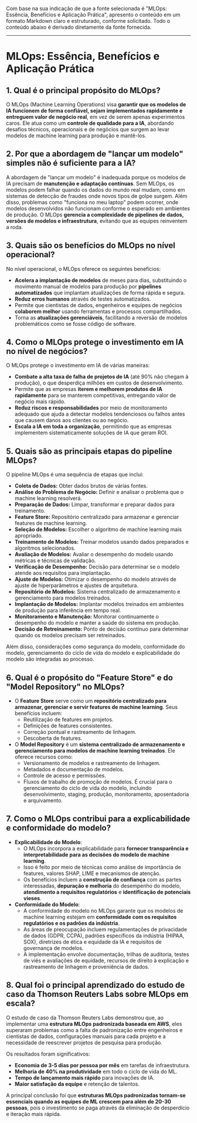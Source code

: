 Com base na sua indicação de que a fonte selecionada é "MLOps: Essência, Benefícios e Aplicação Prática", apresento o conteúdo em um formato Markdown claro e estruturado, conforme solicitado. Todo o conteúdo abaixo é derivado diretamente da fonte fornecida.

---

# MLOps: Essência, Benefícios e Aplicação Prática

## 1. Qual é o principal propósito do MLOps?

O MLOps (Machine Learning Operations) visa **garantir que os modelos de IA funcionem de forma confiável, sejam implementados rapidamente e entreguem valor de negócio real**, em vez de serem apenas experimentos caros. Ele atua como um **controle de qualidade para a IA**, abordando desafios técnicos, operacionais e de negócios que surgem ao levar modelos de machine learning para produção e mantê-los.

## 2. Por que a abordagem de "lançar um modelo" simples não é suficiente para a IA?

A abordagem de "lançar um modelo" é inadequada porque os modelos de IA precisam de **manutenção e adaptação contínuas**. Sem MLOps, os modelos podem falhar quando os dados do mundo real mudam, como em sistemas de detecção de fraudes onde novos tipos de golpe surgem. Além disso, problemas como "funciona no meu laptop" podem ocorrer, onde modelos desenvolvidos não funcionam conforme o esperado em ambientes de produção. O MLOps **gerencia a complexidade de pipelines de dados, versões de modelos e infraestrutura**, evitando que as equipes reinventem a roda.

## 3. Quais são os benefícios do MLOps no nível operacional?

No nível operacional, o MLOps oferece os seguintes benefícios:
*   **Acelera a implantação de modelos** de meses para dias, substituindo o movimento manual de modelos para produção por **pipelines automatizados** que implantam atualizações de forma rápida e segura.
*   **Reduz erros humanos** através de testes automatizados.
*   Permite que cientistas de dados, engenheiros e equipes de negócios **colaborem melhor** usando ferramentas e processos compartilhados.
*   Torna as **atualizações gerenciáveis**, facilitando a reversão de modelos problemáticos como se fosse código de software.

## 4. Como o MLOps protege o investimento em IA no nível de negócios?

O MLOps protege o investimento em IA de várias maneiras:
*   **Combate a alta taxa de falha de projetos de IA** (até 90% não chegam à produção), o que desperdiça milhões em custos de desenvolvimento.
*   Permite que as empresas **iterem e melhorem produtos de IA rapidamente** para se manterem competitivas, entregando valor de negócio mais rápido.
*   **Reduz riscos e responsabilidades** por meio de monitoramento adequado que ajuda a detectar modelos tendenciosos ou falhos antes que causem danos aos clientes ou ao negócio.
*   **Escala a IA em toda a organização**, permitindo que as empresas implementem sistematicamente soluções de IA que geram ROI.

## 5. Quais são as principais etapas do pipeline MLOps?

O pipeline MLOps é uma sequência de etapas que inclui:
*   **Coleta de Dados:** Obter dados brutos de várias fontes.
*   **Análise do Problema de Negócio:** Definir e analisar o problema que o machine learning resolverá.
*   **Preparação de Dados:** Limpar, transformar e preparar dados para treinamento.
*   **Feature Store:** Repositório centralizado para armazenar e gerenciar features de machine learning.
*   **Seleção de Modelos:** Escolher o algoritmo de machine learning mais apropriado.
*   **Treinamento de Modelos:** Treinar modelos usando dados preparados e algoritmos selecionados.
*   **Avaliação de Modelos:** Avaliar o desempenho do modelo usando métricas e técnicas de validação.
*   **Verificação de Desempenho:** Decisão para determinar se o modelo atende aos requisitos para implantação.
*   **Ajuste de Modelos:** Otimizar o desempenho do modelo através de ajuste de hiperparâmetros e ajustes de arquitetura.
*   **Repositório de Modelos:** Sistema centralizado de armazenamento e gerenciamento para modelos treinados.
*   **Implantação de Modelos:** Implantar modelos treinados em ambientes de produção para inferência em tempo real.
*   **Monitoramento e Manutenção:** Monitorar continuamente o desempenho do modelo e manter a saúde do sistema em produção.
*   **Decisão de Retreinamento:** Ponto de decisão contínuo para determinar quando os modelos precisam ser retreinados.

Além disso, considerações como segurança do modelo, conformidade do modelo, gerenciamento do ciclo de vida do modelo e explicabilidade do modelo são integradas ao processo.

## 6. Qual é o propósito do "Feature Store" e do "Model Repository" no MLOps?

*   O **Feature Store** serve como um **repositório centralizado para armazenar, gerenciar e servir features de machine learning**. Seus benefícios incluem:
    *   Reutilização de features em projetos.
    *   Definições de features consistentes.
    *   Correção pontual e rastreamento de linhagem.
    *   Descoberta de features.
*   O **Model Repository** é um **sistema centralizado de armazenamento e gerenciamento para modelos de machine learning treinados**. Ele oferece recursos como:
    *   Versionamento de modelos e rastreamento de linhagem.
    *   Metadados e documentação de modelos.
    *   Controle de acesso e permissões.
    *   Fluxos de trabalho de promoção de modelos.
    É crucial para o gerenciamento do ciclo de vida do modelo, incluindo desenvolvimento, staging, produção, monitoramento, aposentadoria e arquivamento.

## 7. Como o MLOps contribui para a explicabilidade e conformidade do modelo?

*   **Explicabilidade do Modelo**:
    *   O MLOps incorpora a explicabilidade para **fornecer transparência e interpretabilidade para as decisões do modelo de machine learning**.
    *   Isso é feito por meio de técnicas como análise de importância de features, valores SHAP, LIME e mecanismos de atenção.
    *   Os benefícios incluem a **construção de confiança** com as partes interessadas, **depuração e melhoria** do desempenho do modelo, **atendimento a requisitos regulatórios** e **identificação de potenciais vieses**.
*   **Conformidade do Modelo**:
    *   A conformidade do modelo no MLOps garante que os modelos de machine learning estejam em **conformidade com os requisitos regulatórios e os padrões da indústria**.
    *   As áreas de preocupação incluem regulamentações de privacidade de dados (GDPR, CCPA), padrões específicos da indústria (HIPAA, SOX), diretrizes de ética e equidade da IA e requisitos de governança de modelos.
    *   A implementação envolve documentação, trilhas de auditoria, testes de viés e avaliações de equidade, recursos de direito à explicação e rastreamento de linhagem e proveniência de dados.

## 8. Qual foi o principal aprendizado do estudo de caso da Thomson Reuters Labs sobre MLOps em escala?

O estudo de caso da Thomson Reuters Labs demonstrou que, ao implementar uma **estrutura MLOps padronizada baseada em AWS**, eles superaram problemas como a falta de padronização entre engenheiros e cientistas de dados, configurações manuais para cada projeto e a necessidade de reescrever projetos de pesquisa para produção.

Os resultados foram significativos:
*   **Economia de 3-5 dias por pessoa por mês** em tarefas de infraestrutura.
*   **Melhoria de 40% na produtividade** em todo o ciclo de vida do ML.
*   **Tempo de lançamento mais rápido** para inovações de IA.
*   **Maior satisfação da equipe** e retenção de talentos.

A principal conclusão foi que **estruturas MLOps padronizadas tornam-se essenciais quando as equipes de ML crescem para além de 20-30 pessoas**, pois o investimento se paga através da eliminação de desperdício e iteração mais rápida.
